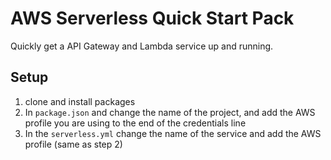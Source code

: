 # AWS Serverless Quick Start Pack
Quickly get a API Gateway and Lambda service up and running.

## Setup
1. clone and install packages
2. In `package.json` and change the name of the project, and add the AWS profile you are using to the end of the credentials line
3. In the `serverless.yml` change the name of the service and add the AWS profile (same as step 2)

